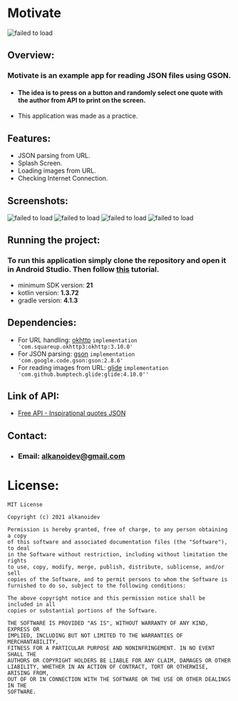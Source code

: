 # Motivate
![failed to load](https://github.com/alkanoidev/motivate/blob/main/logo/Logo.png)
## Overview:
### Motivate is an example app for reading JSON files using GSON.  
- #### The **idea** is to press on a button and randomly select one quote with the author from API to print on the screen.
- This application was made as a practice.
## Features:
- JSON parsing from URL.
- Splash Screen.
- Loading images from URL.
- Checking Internet Connection.
## Screenshots:
![failed to load](https://github.com/alkanoidev/motivate/blob/main/screenshots/Google%20Pixel%204.png)
![failed to load](https://github.com/alkanoidev/motivate/blob/main/screenshots/Google%20Pixel%2041.png)
![failed to load](https://github.com/alkanoidev/motivate/blob/main/screenshots/Google%20Pixel%2042.png)
![failed to load](https://github.com/alkanoidev/motivate/blob/main/screenshots/Google%20Pixel%2043.png)

## Running the project:
### To run this application simply clone the repository and open it in Android Studio. Then follow [this](https://developer.android.com/training/basics/firstapp/running-app) tutorial.
- minimum SDK version: **21**
- kotlin version: **1.3.72**
- gradle version: **4.1.3**

## Dependencies:
- For URL handling: [okhttp](https://github.com/square/okhttp)  ```implementation 'com.squareup.okhttp3:okhttp:3.10.0'```
- For JSON parsing: [gson](https://github.com/google/gson)  ```implementation 'com.google.code.gson:gson:2.8.6'```
- For reading images from URL: [glide](https://github.com/bumptech/glide)  ```implementation 'com.github.bumptech.glide:glide:4.10.0''```

## Link of API:
- [Free API - Inspirational quotes JSON](https://forum.freecodecamp.org/t/free-api-inspirational-quotes-json-with-code-examples/311373)

## Contact:
- ### Email: alkanoidev@gmail.com 

# License:
```
MIT License

Copyright (c) 2021 alkanoidev

Permission is hereby granted, free of charge, to any person obtaining a copy
of this software and associated documentation files (the "Software"), to deal
in the Software without restriction, including without limitation the rights
to use, copy, modify, merge, publish, distribute, sublicense, and/or sell
copies of the Software, and to permit persons to whom the Software is
furnished to do so, subject to the following conditions:

The above copyright notice and this permission notice shall be included in all
copies or substantial portions of the Software.

THE SOFTWARE IS PROVIDED "AS IS", WITHOUT WARRANTY OF ANY KIND, EXPRESS OR
IMPLIED, INCLUDING BUT NOT LIMITED TO THE WARRANTIES OF MERCHANTABILITY,
FITNESS FOR A PARTICULAR PURPOSE AND NONINFRINGEMENT. IN NO EVENT SHALL THE
AUTHORS OR COPYRIGHT HOLDERS BE LIABLE FOR ANY CLAIM, DAMAGES OR OTHER
LIABILITY, WHETHER IN AN ACTION OF CONTRACT, TORT OR OTHERWISE, ARISING FROM,
OUT OF OR IN CONNECTION WITH THE SOFTWARE OR THE USE OR OTHER DEALINGS IN THE
SOFTWARE.
```
